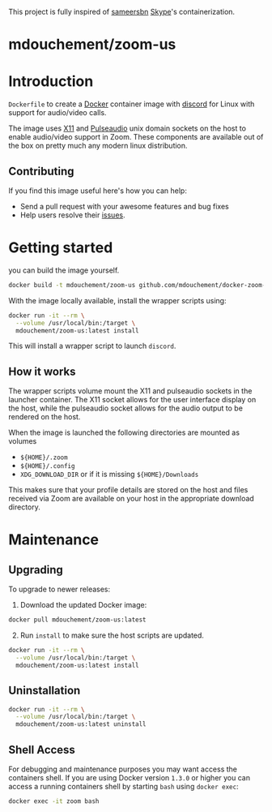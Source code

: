 This project is fully inspired of [sameersbn](https://github.com/sameersbn) [Skype](https://github.com/sameersbn/docker-skype)'s containerization.

# mdouchement/zoom-us

# Introduction

`Dockerfile` to create a [Docker](https://www.docker.com/) container image with [discord](http://www.discord.com) for Linux with support for audio/video calls.

The image uses [X11](http://www.x.org) and [Pulseaudio](http://www.freedesktop.org/wiki/Software/PulseAudio/) unix domain sockets on the host to enable audio/video support in Zoom. These components are available out of the box on pretty much any modern linux distribution.

## Contributing

If you find this image useful here's how you can help:

- Send a pull request with your awesome features and bug fixes
- Help users resolve their [issues](../../issues?q=is%3Aopen+is%3Aissue).

# Getting started
you can build the image yourself.

```bash
docker build -t mdouchement/zoom-us github.com/mdouchement/docker-zoom-us
```

With the image locally available, install the wrapper scripts using:

```bash
docker run -it --rm \
  --volume /usr/local/bin:/target \
  mdouchement/zoom-us:latest install
```

This will install a wrapper script to launch `discord`.

## How it works

The wrapper scripts volume mount the X11 and pulseaudio sockets in the launcher container. The X11 socket allows for the user interface display on the host, while the pulseaudio socket allows for the audio output to be rendered on the host.

When the image is launched the following directories are mounted as volumes

- `${HOME}/.zoom`
- `${HOME}/.config`
- `XDG_DOWNLOAD_DIR` or if it is missing `${HOME}/Downloads`

This makes sure that your profile details are stored on the host and files received via Zoom are available on your host in the appropriate download directory.


# Maintenance

## Upgrading

To upgrade to newer releases:

  1. Download the updated Docker image:

  ```bash
  docker pull mdouchement/zoom-us:latest
  ```

  2. Run `install` to make sure the host scripts are updated.

  ```bash
  docker run -it --rm \
    --volume /usr/local/bin:/target \
    mdouchement/zoom-us:latest install
  ```

## Uninstallation

```bash
docker run -it --rm \
  --volume /usr/local/bin:/target \
  mdouchement/zoom-us:latest uninstall
```

## Shell Access

For debugging and maintenance purposes you may want access the containers shell. If you are using Docker version `1.3.0` or higher you can access a running containers shell by starting `bash` using `docker exec`:

```bash
docker exec -it zoom bash
```
